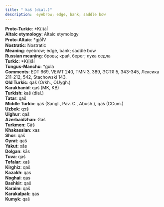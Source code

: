 ```yaml
---
title: " kaš (dial.)"
description:  eyebrow; edge, bank; saddle bow
---
```


<strong>Proto-Turkic</strong>:  *K(i)āĺ<br>
<strong>Altaic etymology</strong>:  Altaic etymology<br>
<strong> Proto-Altaic</strong>:  *gi̯ṓĺV<br>
<strong>Nostratic</strong>:  Nostratic<br>
<strong>Meaning</strong>:  eyebrow; edge, bank; saddle bow<br>
<strong>Russian meaning</strong>:  бровь; край, берег; лука седла<br>
<strong>Turkic</strong>:  *K(i)āĺ<br>
<strong>Tungus-Manchu</strong>:  *gula<br>
<strong>Comments</strong>:  EDT 669, VEWT 240, TMN 3, 389, ЭСТЯ 5, 343-345, Лексика 211-212, 542, Stachowski 143.<br>
<strong>Old Turkic</strong>:  qaš (Orkh., OUygh.)<br>
<strong>Karakhanid</strong>:  qaš (MK, KB)<br>
<strong>Turkish</strong>:  kaš (dial.)<br>
<strong>Tatar</strong>:  qaš<br>
<strong>Middle Turkic</strong>:  qaš (Sangl., Pav. C., Abush.), qaš (CCum.)<br>
<strong>Uzbek</strong>:  qɔš<br>
<strong>Uighur</strong>:  qaš<br>
<strong>Azerbaidzhan</strong>:  Gaš<br>
<strong>Turkmen</strong>:  Gāš<br>
<strong>Khakassian</strong>:  xas<br>
<strong>Shor</strong>:  qaš<br>
<strong>Oyrat</strong>:  qaš<br>
<strong>Yakut</strong>:  xās<br>
<strong>Dolgan</strong>:  kās<br>
<strong>Tuva</strong>:  qaš<br>
<strong>Tofalar</strong>:  xaš<br>
<strong>Kirghiz</strong>:  qaš<br>
<strong>Kazakh</strong>:  qas<br>
<strong>Noghai</strong>:  qas<br>
<strong>Bashkir</strong>:  qaš<br>
<strong>Karaim</strong>:  qaš<br>
<strong>Karakalpak</strong>:  qas<br>
<strong>Kumyk</strong>:  qaš<br>


